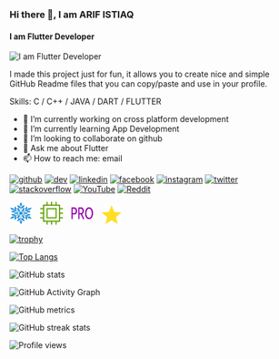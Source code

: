 ### Hi there 👋, I am ARIF ISTIAQ
#### I am Flutter Developer 
![I am Flutter Developer ](https://scontent.fdac14-1.fna.fbcdn.net/v/t39.30808-6/340290825_5979119058791298_2551325700915090991_n.jpg?_nc_cat=106&ccb=1-7&_nc_sid=09cbfe&_nc_ohc=b_Wmqwc5-50AX8wIaoW&_nc_ht=scontent.fdac14-1.fna&oh=00_AfBTdn6aMf0JSTswd1aKFgohG41tW1wy6CLAx5KqUxFZDg&oe=64ED71E0)

I made this project just for fun, it allows you to create nice and simple GitHub Readme files that you can copy/paste and use in your profile.

Skills: C / C++ / JAVA / DART / FLUTTER

- 🔭 I’m currently working on cross platform development  
- 🌱 I’m currently learning App Development  
- 👯 I’m looking to collaborate on github 
- 💬 Ask me about Flutter 
- 📫 How to reach me: email 


[<img src='https://cdn.jsdelivr.net/npm/simple-icons@3.0.1/icons/github.svg' alt='github' height='40'>](https://github.com/siam99773)  [<img src='https://cdn.jsdelivr.net/npm/simple-icons@3.0.1/icons/hashnode.svg' alt='dev' height='40'>](https://hashnode.com/@siam99773)  [<img src='https://cdn.jsdelivr.net/npm/simple-icons@3.0.1/icons/linkedin.svg' alt='linkedin' height='40'>](https://www.linkedin.com/in/https://www.linkedin.com/in/arif-istiaq-5922a523a//)  [<img src='https://cdn.jsdelivr.net/npm/simple-icons@3.0.1/icons/facebook.svg' alt='facebook' height='40'>](https://www.facebook.com/https://www.facebook.com/mdarif.istiaq)  [<img src='https://cdn.jsdelivr.net/npm/simple-icons@3.0.1/icons/instagram.svg' alt='instagram' height='40'>](https://www.instagram.com/https://www.instagram.com/arif_istiaq_//)  [<img src='https://cdn.jsdelivr.net/npm/simple-icons@3.0.1/icons/twitter.svg' alt='twitter' height='40'>](https://twitter.com/https://twitter.com/Arif_istiaq9)  [<img src='https://cdn.jsdelivr.net/npm/simple-icons@3.0.1/icons/stackoverflow.svg' alt='stackoverflow' height='40'>](https://stackoverflow.com/users/https://stackoverflow.com/users/18779083/arifistiaq-siam)  [<img src='https://cdn.jsdelivr.net/npm/simple-icons@3.0.1/icons/youtube.svg' alt='YouTube' height='40'>](https://www.youtube.com/channel/@arifistiaqsiam4912)  [<img src='https://cdn.jsdelivr.net/npm/simple-icons@3.0.1/icons/reddit.svg' alt='Reddit' height='40'>](https://www.reddit.com/user/https://www.reddit.com/user/siam99773)  

<a href='https://archiveprogram.github.com/'><img src='https://raw.githubusercontent.com/acervenky/animated-github-badges/master/assets/acbadge.gif' width='40' height='40'></a> <a href='https://docs.github.com/en/developers'><img src='https://raw.githubusercontent.com/acervenky/animated-github-badges/master/assets/devbadge.gif' width='40' height='40'></a> <a href='https://github.com/pricing'><img src='https://raw.githubusercontent.com/acervenky/animated-github-badges/master/assets/pro.gif' width='40' height='40'></a> <a href='https://stars.github.com/'><img src='https://raw.githubusercontent.com/acervenky/animated-github-badges/master/assets/starbadge.gif' width='35' height='35'></a> 

[![trophy](https://github-profile-trophy.vercel.app/?username=siam99773)](https://github.com/ryo-ma/github-profile-trophy)

[![Top Langs](https://github-readme-stats.vercel.app/api/top-langs/?username=siam99773)](https://github.com/anuraghazra/github-readme-stats)

![GitHub stats](https://github-readme-stats.vercel.app/api?username=siam99773&show_icons=true)  

![GitHub Activity Graph](https://activity-graph.herokuapp.com/graph?username=siam99773)  

![GitHub metrics](https://metrics.lecoq.io/siam99773)  

![GitHub streak stats](https://streak-stats.demolab.com/?user=siam99773)  

![Profile views](https://gpvc.arturio.dev/siam99773)  
